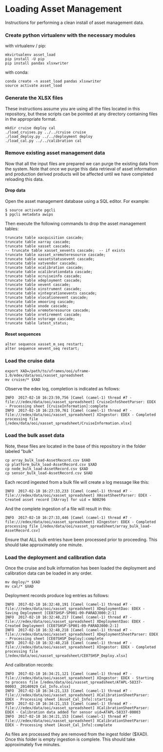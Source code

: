# Loading Asset Management

Instructions for performing a clean install of asset management data.

### Create python virtualenv with the necessary modules

with virtualenv / pip:

```
mkvirtualenv asset_load
pip install -U pip
pip install pandas xlsxwriter
```

with conda:

```
conda create -n asset_load pandas xlsxwriter
source activate asset_load
```

### Generate the XLSX files

These instructions assume you are using all the files located in this
repository, but these scripts can be pointed at any directory containing
files in the appropriate format.

```
mkdir cruise deploy cal
./load_cruises.py ../../cruise cruise
./load_deploy.py ../../deployment deploy
./load_cal.py ../../calibration cal
```

### Remove existing asset management data

Now that all the input files are prepared we can purge the existing
data from the system. Note that once we purge this data retrieval of
asset information and production derived products will be affected
until we have completed reloading this data.

#### Drop data

Open the asset management database using a SQL editor. For example:
```
$ source activate pgcli
$ pgcli metadata awips
```

Then execute the following commands to drop the asset management tables:
```
truncate table xacquisition cascade;
truncate table xarray cascade;
truncate table xasset cascade;
-- truncate table xasset_xevents cascade;  -- if exists
truncate table xasset_xremoteresource cascade;
truncate table xassetstatusevent cascade;
truncate table xatvendor cascade;
truncate table xcalibration cascade;
truncate table xcalibrationdata cascade;
truncate table xcruiseinfo cascade;
truncate table xdeployment cascade;
truncate table xevent cascade;
truncate table xinstrument cascade;
truncate table xintegrationevents cascade;
truncate table xlocationevent cascade;
truncate table xmooring cascade;
truncate table xnode cascade;
truncate table xremoteresource cascade;
truncate table xretirement cascade;
truncate table xstorage cascade;
truncate table latest_status;
```

#### Reset sequences

```
alter sequence xasset_m_seq restart;
alter sequence xevent_seq restart;
```

### Load the cruise data

```
export XAD=/path/to/uframes/ooi/uframe-1.0/edex/data/ooi/xasset_spreadsheet
mv cruise/* $XAD
```

Observe the edex log, completion is indicated as follows:

```
INFO  2017-02-10 16:23:59,756 [Camel (camel-1) thread #7 - file:///edex/data/ooi/xasset_spreadsheet] CruiseInfoSheetParser: EDEX - Processing sheet [CruiseInformation]:complete
INFO  2017-02-10 16:23:59,761 [Camel (camel-1) thread #7 - file:///edex/data/ooi/xasset_spreadsheet] XIngestor: EDEX - Completed processing file [/edex/data/ooi/xasset_spreadsheet/CruiseInformation.xlsx]
```

### Load the bulk asset data

Note, these files are located in the base of this repository in the folder
labeled "bulk"

```
cp array_bulk_load-AssetRecord.csv $XAD
cp platform_bulk_load-AssetRecord.csv $XAD
cp node_bulk_load-AssetRecord.csv $XAD
cp sensor_bulk_load-AssetRecord.csv $XAD
```

Each record ingested from a bulk file will create a log message like this:

```
INFO  2017-02-10 16:27:33,233 [Camel (camel-1) thread #7 - file:///edex/data/ooi/xasset_spreadsheet] XAssetSheetParser: EDEX - Created asset record [XArray] for uid = N00296
```

And the complete ingestion of a file will result in this:

```
INFO  2017-02-10 16:27:33,446 [Camel (camel-1) thread #7 - file:///edex/data/ooi/xasset_spreadsheet] XIngestor: EDEX - Completed processing file [/edex/data/ooi/xasset_spreadsheet/array_bulk_load-AssetRecord.csv]
```

Ensure that ALL bulk entries have been processed prior to proceeding.
This should take approximately one minute.

### Load the deployment and calibration data

Once the cruise and bulk information has been loaded the deployment
and calibration data can be loaded in any order.

```
mv deploy/* $XAD
mv cal/* $XAD
```

Deployment records produce log entries as follows:

```
INFO  2017-02-10 16:32:48,191 [Camel (camel-1) thread #7 - file:///edex/data/ooi/xasset_spreadsheet] XDeploymentDao: EDEX - Saving Deployment [CE07SHSP-SP001-09-PARADJ000:2:1]
INFO  2017-02-10 16:32:48,217 [Camel (camel-1) thread #7 - file:///edex/data/ooi/xasset_spreadsheet] XDeploymentDao: EDEX - Created Deployment [CE07SHSP-SP001-09-PARADJ000:2:1]
INFO  2017-02-10 16:32:48,218 [Camel (camel-1) thread #7 - file:///edex/data/ooi/xasset_spreadsheet] XDeploymentSheetParser: EDEX - Processing sheet [CE07SHSP_Deploy]:complete
INFO  2017-02-10 16:32:48,218 [Camel (camel-1) thread #7 - file:///edex/data/ooi/xasset_spreadsheet] XIngestor: EDEX - Completed processing file [/edex/data/ooi/xasset_spreadsheet/CE07SHSP_Deploy.xlsx]
```

And calibration records:

```
INFO  2017-02-10 16:34:21,121 [Camel (camel-1) thread #7 - file:///edex/data/ooi/xasset_spreadsheet] XIngestor: EDEX - Starting to process file [/edex/data/ooi/xasset_spreadsheet/ATAPL-58337-00003__20140929_Cal_Info.xlsx]
INFO  2017-02-10 16:34:21,133 [Camel (camel-1) thread #7 - file:///edex/data/ooi/xasset_spreadsheet] XCalibrationSheetParser: EDEX - Processing sheet [Asset_Cal_Info]:starting
INFO  2017-02-10 16:34:21,153 [Camel (camel-1) thread #7 - file:///edex/data/ooi/xasset_spreadsheet] XCalibrationSheetParser: EDEX - Calibration data added for sensor uid=ATAPL-58337-00003
INFO  2017-02-10 16:34:21,153 [Camel (camel-1) thread #7 - file:///edex/data/ooi/xasset_spreadsheet] XCalibrationSheetParser: EDEX - Processing sheet [Asset_Cal_Info]:complete
```

As files are processed they are removed from the ingest folder ($XAD).
Once this folder is empty ingestion is complete. This should take
approximately five minutes.
